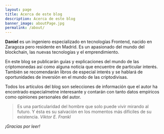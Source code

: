 ```yaml
---
layout: page
title: Acerca de este blog
description: Acerca de este blog
banner_image: aboutPage.jpg
permalink: /about/
---
```


**Daniel** es un ingeniero especializado en tecnologías Frontend, nacido en Zaragoza pero residente en Madrid. Es un apasionado del mundo del blockchain, las nuevas tecnologías y el emprendimiento.

En este blog se publicarán guías y explicaciones del mundo de las criptomonedas así como alguna noticia que encuentre de particular interés. También se recomendarán libros de especial interés y se hablará de oportunidades de inversión en el mundo de las criptodivisas.

Todos los artículos del blog son selecciones de información que el autor ha encontrado especialmetne interesante y contarán con tanto datos empíricos como opiniones personales del autor.

>Es una particularidad del hombre que solo puede vivir mirando al futuro. Y ésta es su salvación en los momentos más difíciles de su existencia. <cite>Viktor E. Frankl</cite>


*¡Gracias por leer!*